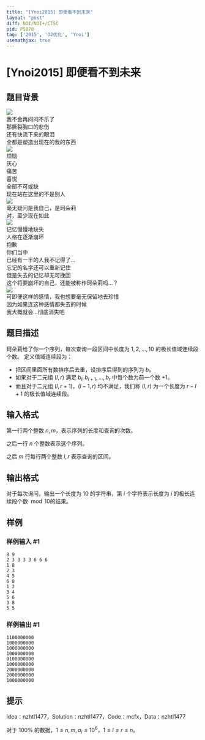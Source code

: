 ```yaml
---
title: "[Ynoi2015] 即便看不到未来"
layout: "post"
diff: NOI/NOI+/CTSC
pid: P5070
tag: ['2015', 'O2优化', 'Ynoi']
usemathjax: true
---
```


# [Ynoi2015] 即便看不到未来
## 题目背景

![](https://cdn.luogu.com.cn/upload/pic/45556.png)  
我不会再闷闷不乐了  
那撕裂胸口的悲伤  
还有快流下来的眼泪  
全都是塑造出现在的我的东西  
![](https://cdn.luogu.com.cn/upload/pic/45557.png)  
烦恼  
灰心  
痛苦  
喜悦  
全部不可或缺  
现在站在这里的不是别人  
![](https://cdn.luogu.com.cn/upload/pic/45558.png)  
毫无疑问是我自己，是珂朵莉   
对，至少现在如此  
![](https://cdn.luogu.com.cn/upload/pic/45559.png)  
记忆慢慢地缺失  
人格在逐渐崩坏   
抱歉  
你们当中   
已经有一半的人我不记得了...   
忘记的名字还可以重新记住  
但是失去的记忆却无可挽回   
这个将要崩坏的自己，还能被称作珂朵莉吗...？  
![](https://cdn.luogu.com.cn/upload/pic/45560.png)  
可即便这样的感情，我也想要毫无保留地去珍惜   
因为如果连这种感情都失去的时候  
我大概就会...彻底消失吧   
## 题目描述

珂朵莉给了你一个序列，每次查询一段区间中长度为 $1,2,\ldots,10$ 的极长值域连续段个数。
定义值域连续段为：

* 把区间里面所有数排序后去重，设排序后得到的序列为 $b$。
* 如果对于二元组 $(l,r)$ 满足 $b_l,b_{l+1},\ldots,b_r$ 中每个数为前一个数 $+1$。
* 而且对于二元组 $(l,r+1)$，$(l-1,r)$ 均不满足，我们称 $(l,r)$ 为一个长度为 $r-l+1$ 的极长值域连续段。
## 输入格式

第一行两个整数 $n,m$，表示序列的长度和查询的次数。

之后一行 $n$ 个整数表示这个序列。

之后 $m$ 行每行两个整数 $l,r$ 表示查询的区间。

## 输出格式

对于每次询问，输出一个长度为 $10$ 的字符串，第 $i$ 个字符表示长度为 $i$ 的极长连续段个数 $\bmod 10$的结果。
## 样例

### 样例输入 #1
```
8 9
2 3 3 3 3 6 6 6
1 8
2 3
4 5
6 8
1 2
3 4
5 6
3 8
5 5
```
### 样例输出 #1
```
1100000000
1000000000
1000000000
1000000000
0100000000
1000000000
2000000000
2000000000
1000000000
```
## 提示

Idea：nzhtl1477，Solution：nzhtl1477，Code：mcfx，Data：nzhtl1477

对于 $100\%$ 的数据，$1\leq n,m,a_i\leq10^6$，$1\leq l\leq r\leq n$。
